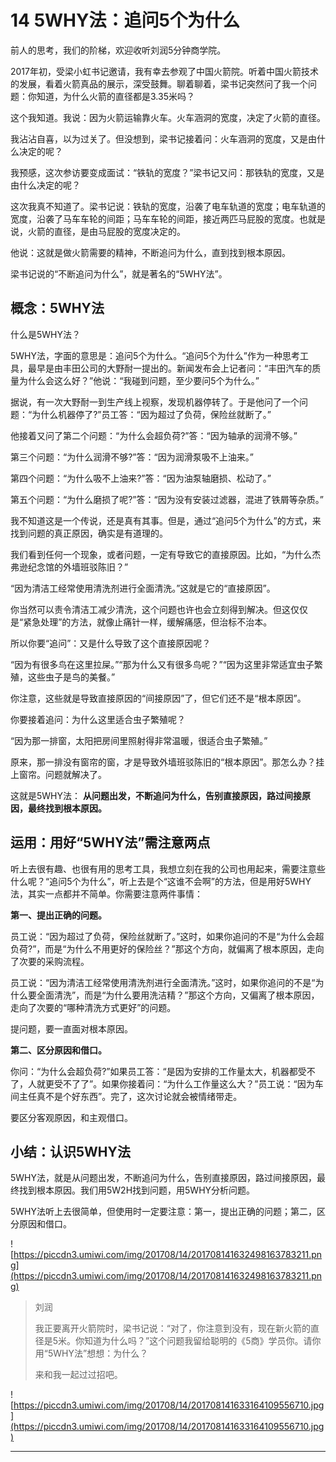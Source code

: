 # 14 5WHY法：追问5个为什么

前人的思考，我们的阶梯，欢迎收听刘润5分钟商学院。

2017年初，受梁小虹书记邀请，我有幸去参观了中国火箭院。听着中国火箭技术的发展，看着火箭真品的展示，深受鼓舞。聊着聊着，梁书记突然问了我一个问题：你知道，为什么火箭的直径都是3.35米吗？

这个我知道。我说：因为火箭运输靠火车。火车涵洞的宽度，决定了火箭的直径。

我沾沾自喜，以为过关了。但没想到，梁书记接着问：火车涵洞的宽度，又是由什么决定的呢？

我预感，这次参访要变成面试：“铁轨的宽度？”梁书记又问：那铁轨的宽度，又是由什么决定的呢？

这次我真不知道了。梁书记说：铁轨的宽度，沿袭了电车轨道的宽度；电车轨道的宽度，沿袭了马车车轮的间距；马车车轮的间距，接近两匹马屁股的宽度。也就是说，火箭的直径，是由马屁股的宽度决定的。

他说：这就是做火箭需要的精神，不断追问为什么，直到找到根本原因。

梁书记说的“不断追问为什么”，就是著名的“5WHY法”。

## 概念：5WHY法

什么是5WHY法？

5WHY法，字面的意思是：追问5个为什么。“追问5个为什么”作为一种思考工具，最早是由丰田公司的大野耐一提出的。新闻发布会上记者问：“丰田汽车的质量为什么会这么好？”他说：“我碰到问题，至少要问5个为什么。”

据说，有一次大野耐一到生产线上视察，发现机器停转了。于是他问了一个问题：“为什么机器停了?”员工答：“因为超过了负荷，保险丝就断了。”

他接着又问了第二个问题：“为什么会超负荷?”答：“因为轴承的润滑不够。”

第三个问题：“为什么润滑不够?”答：“因为润滑泵吸不上油来。”

第四个问题：“为什么吸不上油来?”答：“因为油泵轴磨损、松动了。”

第五个问题：“为什么磨损了呢?”答：“因为没有安装过滤器，混进了铁屑等杂质。”

我不知道这是一个传说，还是真有其事。但是，通过“追问5个为什么”的方式，来找到问题的真正原因，确实是有道理的。

我们看到任何一个现象，或者问题，一定有导致它的直接原因。比如，“为什么杰弗逊纪念馆的外墙班驳陈旧？”

“因为清洁工经常使用清洗剂进行全面清洗。”这就是它的“直接原因”。

你当然可以责令清洁工减少清洗，这个问题也许也会立刻得到解决。但这仅仅是“紧急处理”的方法，就像止痛针一样，缓解痛感，但治标不治本。

所以你要“追问”：又是什么导致了这个直接原因呢？

“因为有很多鸟在这里拉屎。”“那为什么又有很多鸟呢？”“因为这里非常适宜虫子繁殖，这些虫子是鸟的美餐。”

你注意，这些就是导致直接原因的“间接原因”了，但它们还不是“根本原因”。

你要接着追问：为什么这里适合虫子繁殖呢？

“因为那一排窗，太阳把房间里照射得非常温暖，很适合虫子繁殖。”

原来，那一排没有窗帘的窗，才是导致外墙班驳陈旧的“根本原因”。那怎么办？挂上窗帘。问题就解决了。

这就是5WHY法： **从问题出发，不断追问为什么，告别直接原因，路过间接原因，最终找到根本原因。**

## 运用：用好“5WHY法”需注意两点

听上去很有趣、也很有用的思考工具，我想立刻在我的公司也用起来，需要注意些什么呢？“追问5个为什么”，听上去是个“这谁不会啊”的方法，但是用好5WHY法，其实一点都并不简单。你需要注意两件事情：

 **第一、提出正确的问题。**

员工说：“因为超过了负荷，保险丝就断了。”这时，如果你追问的不是“为什么会超负荷?”，而是“为什么不用更好的保险丝？”那这个方向，就偏离了根本原因，走向了次要的采购流程。

员工说：“因为清洁工经常使用清洗剂进行全面清洗。”这时，如果你追问的不是“为什么要全面清洗”，而是“为什么要用洗洁精？”那这个方向，又偏离了根本原因，走向了次要的“哪种清洗方式更好”的问题。

提问题，要一直面对根本原因。

 **第二、区分原因和借口。**

你问：“为什么会超负荷?”如果员工答：“是因为安排的工作量太大，机器都受不了，人就更受不了了”。如果你接着问：“为什么工作量这么大？”员工说：“因为车间主任真不是个好东西”。完了，这次讨论就会被情绪带走。

要区分客观原因，和主观借口。

## 小结：认识5WHY法

5WHY法，就是从问题出发，不断追问为什么，告别直接原因，路过间接原因，最终找到根本原因。我们用5W2H找到问题，用5WHY分析问题。

5WHY法听上去很简单，但使用时一定要注意：第一，提出正确的问题；第二，区分原因和借口。

![https://piccdn3.umiwi.com/img/201708/14/201708141632498163783211.png](https://piccdn3.umiwi.com/img/201708/14/201708141632498163783211.png)

> 刘润
> 
> 我正要离开火箭院时，梁书记说：“对了，你注意到没有，现在新火箭的直径是5米。你知道为什么吗？”这个问题我留给聪明的《5商》学员你。请你用“5WHY法”想想：为什么？
> 
> 来和我一起过过招吧。

![https://piccdn3.umiwi.com/img/201708/14/201708141633164109556710.jpg](https://piccdn3.umiwi.com/img/201708/14/201708141633164109556710.jpg)

---
